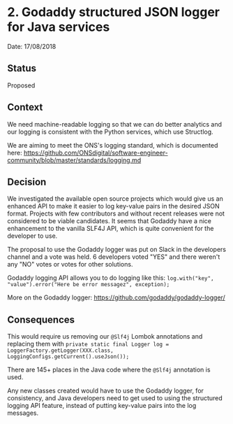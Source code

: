 # 2. Godaddy structured JSON logger for Java services

Date: 17/08/2018

## Status

Proposed

## Context

We need machine-readable logging so that we can do better analytics and our logging is consistent with the Python services, which use Structlog.

We are aiming to meet the ONS's logging standard, which is documented here: https://github.com/ONSdigital/software-engineer-community/blob/master/standards/logging.md

## Decision

We investigated the available open source projects which would give us an enhanced API to make it easier to log key-value pairs in the desired JSON format. Projects with few contributors and without recent releases were not considered to be viable candidates. It seems that Godaddy have a nice enhancement to the vanilla SLF4J API, which is quite convenient for the developer to use.

The proposal to use the Godaddy logger was put on Slack in the developers channel and a vote was held. 6 developers voted "YES" and there weren't any "NO" votes or votes for other solutions.

Godaddy logging API allows you to do logging like this: `log.with("key", "value").error("Here be error messagez", exception);`

More on the Godaddy logger: https://github.com/godaddy/godaddy-logger/

## Consequences

This would require us removing our `@Slf4j` Lombok annotations and replacing them with `private static final Logger log = LoggerFactory.getLogger(XXX.class, LoggingConfigs.getCurrent().useJson());`

There are 145+ places in the Java code where the `@Slf4j` annotation is used.

Any new classes created would have to use the Godaddy logger, for consistency, and Java developers need to get used to using the structured logging API feature, instead of putting key-value pairs into the log messages.